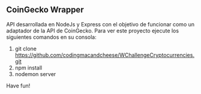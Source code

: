 ## CoinGecko Wrapper

API desarrollada en NodeJs y Express con el objetivo de funcionar como un adaptador de la API de CoinGecko.
Para ver este proyecto ejecute los siguientes comandos en su consola:
1.  git clone https://github.com/codingmacandcheese/WChallengeCryptocurrencies.git
2.  npm install
3.  nodemon server

Have fun!  
